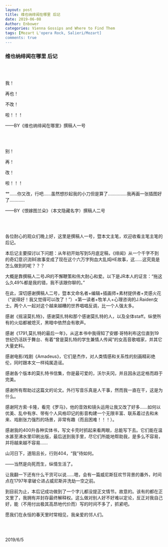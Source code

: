 ```yaml
---
layout: post
title: 维也纳绯闻在哪里 后记
date: 2019-06-08
Author: Enbower
categories: Vienna Gossips and Where to Find Them
tags: [Mozart L'opera Rock, Salieri/Mozart] 
comments: true
---
```


### 维也纳绯闻在哪里 后记

<br/> <br/> 

我！

再也！

不改！

啦！！！

——BY《维也纳绯闻在哪里》撰稿人一号

<br/> <br/> 

别！

再！

改！

啦！！！

艹……你又改，行吧……虽然想抄起我的小刀但是算了……………我再画一张插图好了…………

——BY《恨嫁图兰朵》（本文隐藏名字）撰稿人二号

<br/> <br/> 

各位耐心的观众们晚上好，这里是撰稿人一号，暨本文主笔，欢迎收看主笔主笔的后记。

本后记主要探讨以下问题：从年初开始写到5月底定稿，《绯闻》从一个千字不到的奇幻意识流BE故事变成了现在这个六万字狗血大乱炖HE故事，这……这究竟是怎么做到的呢？？？

大概是靠撰稿人二号JR的不懈鞭策和伟大耐心和爱。以下是JR本人的证言：“拖这么久49%都是我的错，我不该跟你聊的。”

在此，深切感谢撰稿人二号，暨本文命名者+编辑+插画师+素材提供者+灵感火花（“说得好！我又觉得可以改了！”）+第一读者+牧羊人+心理咨询的J.Raiden女士。两个人一起对这个越来越糟的世界唱唱反调，比一个人强太多。

感谢《摇滚莫扎特》，感谢莫扎特和那个感谢莫扎特的人，以及全体staff。纵使所有的火焰都被熄灭，黑暗中依然会有歌声。

感谢《1791,莫扎特的最后一年》，从这本书中我得知了安娜·哥特利布这位直到19世纪仍活跃于舞台、有着“曾是莫扎特的学生兼情人传闻”的女高音歌唱家，并其它大量史料。

感谢电影/戏剧《Amadeus》，它们是杰作，对人类情感和关系性的刻画精彩绝伦，同时跟本文一样纯属造谣。

感谢各个版本的莫扎特书信集，你是最可爱的，沃尔夫冈，并且因永远定格而趋于完美。

感谢所有帮助过这篇文的论文。外行写音乐真是人干事，然而我一直在干，这是为什么。

感谢阿方索·卡隆，看完《罗马》，他的音效和镜头运用让我又改了好多……如何以优美、乱中有序、带有个人风格印记的影音构建一个无限丰富、联系着过去和未来、戏剧张力强烈的场景，非常有趣（而且困难！！！）。

感谢我的400升各种实体书，写文卡壳时抓起来看两眼，总能写下去。它们能在温水甚至沸水里印刷出版，最后送到我手里，尽它们所能地帮助我，是多么不容易，并将越来越不容易……

山河日下，道阻且长，行则404，“我”待如何。

——当然是向死而生，纵情生活了。

让我翻一下还有什么干货可以说……嗯，会有一篇威尼斯狂欢节背景的番外，时间点在1797年拿破仑进占威尼斯并洗劫一空之前。

到目前为止，本后记成功做到了一个字儿都没提正文情节。故意的。该有的都在正文里了，我拥有并封存最终解释权。这么做对别人好不好难以定论，反正对我自己好，能（不用付出极其高昂地代价而）写的时间不多了，抓紧吧。

愿我们在永恒的春天里时常相见，我亲爱的邻人们。

<br/> <br/> 

2019/6/5


